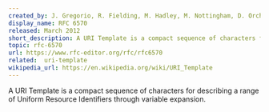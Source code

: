 ```yaml
---
created_by: J. Gregorio, R. Fielding, M. Hadley, M. Nottingham, D. Orchard
display_name: RFC 6570
released: March 2012
short_description: A URI Template is a compact sequence of characters for describing a range of URIs through variable expansion.
topic: rfc-6570
url: https://www.rfc-editor.org/rfc/rfc6570
related:  uri-template
wikipedia_url: https://en.wikipedia.org/wiki/URI_Template
---
```

A URI Template is a compact sequence of characters for describing a range of Uniform Resource Identifiers through variable expansion.
